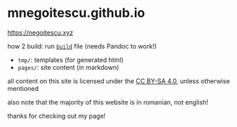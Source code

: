 # mnegoitescu.github.io

https://negoitescu.xyz

how 2 build: run [`build`](./build) file (needs Pandoc to work!)

- `tmp/`: templates (for generated html)
- `pages/`: site content (in markdown)

all content on this site is licensed under the [CC BY-SA 4.0](https://creativecommons.org/licenses/by-sa/4.0/deed.en), unless otherwise mentioned

also note that the majority of this website is in romanian, not english!

thanks for checking out my page!
